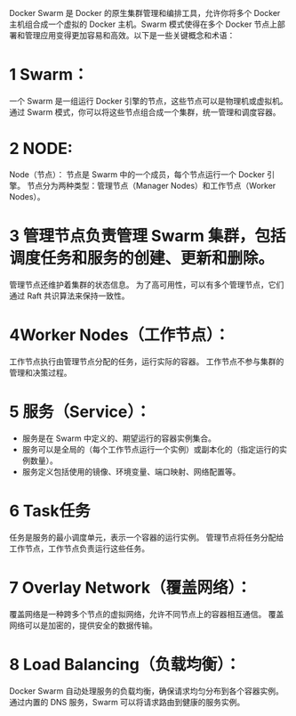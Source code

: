 Docker Swarm 是 Docker 的原生集群管理和编排工具，允许你将多个 Docker 主机组合成一个虚拟的 Docker 主机。Swarm 模式使得在多个 Docker 节点上部署和管理应用变得更加容易和高效。以下是一些关键概念和术语：
# 1 Swarm：
一个 Swarm 是一组运行 Docker 引擎的节点，这些节点可以是物理机或虚拟机。
通过 Swarm 模式，你可以将这些节点组合成一个集群，统一管理和调度容器。
# 2 NODE:
Node（节点）：
节点是 Swarm 中的一个成员，每个节点运行一个 Docker 引擎。
节点分为两种类型：管理节点（Manager Nodes）和工作节点（Worker Nodes）。
# 3 管理节点负责管理 Swarm 集群，包括调度任务和服务的创建、更新和删除。
管理节点还维护着集群的状态信息。
为了高可用性，可以有多个管理节点，它们通过 Raft 共识算法来保持一致性。

# 4Worker Nodes（工作节点）：
工作节点执行由管理节点分配的任务，运行实际的容器。
工作节点不参与集群的管理和决策过程。

# 5 服务（Service）：
* 服务是在 Swarm 中定义的、期望运行的容器实例集合。
* 服务可以是全局的（每个工作节点运行一个实例）或副本化的（指定运行的实例数量）。
* 服务定义包括使用的镜像、环境变量、端口映射、网络配置等。

# 6 Task任务
任务是服务的最小调度单元，表示一个容器的运行实例。
管理节点将任务分配给工作节点，工作节点负责运行这些任务。

# 7 Overlay Network（覆盖网络）：
覆盖网络是一种跨多个节点的虚拟网络，允许不同节点上的容器相互通信。
覆盖网络可以是加密的，提供安全的数据传输。

# 8 Load Balancing（负载均衡）：
Docker Swarm 自动处理服务的负载均衡，确保请求均匀分布到各个容器实例。
通过内置的 DNS 服务，Swarm 可以将请求路由到健康的服务实例。